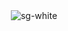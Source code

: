 <div style="text-align: center;">
  <img src="https://github.com/user-attachments/assets/390a23ec-019f-4ce1-a6df-78eab18fb9b7" alt="sg-white" style="max-width: 80%; height: auto;">
</div>
